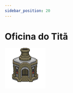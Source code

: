 ```yaml
---
sidebar_position: 20
---
```


# Oficina do Titã
![Oficina do Titã](https://raw.githubusercontent.com/Orna-Brasil/Assets/main/Edificios/titan_workshop.png)